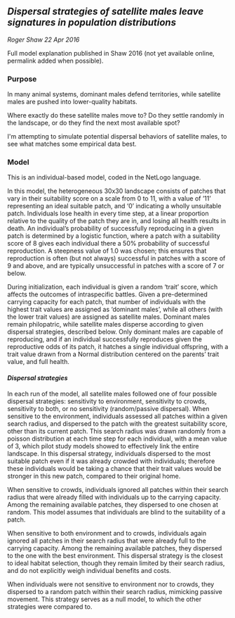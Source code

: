 ## *Dispersal strategies of satellite males leave signatures in population distributions*
*Roger Shaw*
*22 Apr 2016*

Full model explanation published in Shaw 2016 (not yet available online, permalink added when possible).

### Purpose

In many animal systems, dominant males defend territories, while satellite males are pushed into lower-quality habitats.

Where exactly do these satellite males move to? Do they settle randomly in the landscape, or do they find the next most available spot?

I'm attempting to simulate potential dispersal behaviors of satellite males, to see what matches some empirical data best.

### Model

This is an individual-based model, coded in the NetLogo language.

In this model, the heterogeneous 30x30 landscape consists of patches that vary in their suitability score on a scale from 0 to 11, with a value of ’11’ representing an ideal suitable patch, and ‘0’ indicating a wholly unsuitable patch. Individuals lose health in every time step, at a linear proportion relative to the quality of the patch they are in, and losing all health results in death. An individual’s probability of successfully reproducing in a given patch is determined by a logistic function, where a patch with a suitability score of 8 gives each individual there a 50% probability of successful reproduction. A steepness value of 1.0 was chosen; this ensures that reproduction is often (but not always) successful in patches with a score of 9 and above, and are typically unsuccessful in patches with a score of 7 or below.During initialization, each individual is given a random ‘trait’ score, which affects the outcomes of intraspecific battles. Given a pre-determined carrying capacity for each patch, that number of individuals with the highest trait values are assigned as ‘dominant males’, while all others (with the lower trait values) are assigned as satellite males. Dominant males remain philopatric, while satellite males disperse according to given dispersal strategies, described below. Only dominant males are capable of reproducing, and if an individual successfully reproduces given the reproductive odds of its patch, it hatches a single individual offspring, with a trait value drawn from a Normal distribution centered on the parents’ trait value, and full health.
#### *Dispersal strategies*
In each run of the model, all satellite males followed one of four possible dispersal strategies: sensitivity to environment, sensitivity to crowds, sensitivity to both, or no sensitivity (random/passive dispersal). When sensitive to the environment, individuals assessed all patches within a given search radius, and dispersed to the patch with the greatest suitability score, other than its current patch. This search radius was drawn randomly from a poisson distribution at each time step for each individual, with a mean value of 3, which pilot study models showed to effectively link the entire landscape. In this dispersal strategy, individuals dispersed to the most suitable patch even if it was already crowded with individuals; therefore these individuals would be taking a chance that their trait values would be stronger in this new patch, compared to their original home.
When sensitive to crowds, individuals ignored all patches within their search radius that were already filled with individuals up to the carrying capacity. Among the remaining available patches, they dispersed to one chosen at random. This model assumes that individuals are blind to the suitability of a patch.
When sensitive to both environment and to crowds, individuals again ignored all patches in their search radius that were already full to the carrying capacity. Among the remaining available patches, they dispersed to the one with the best environment. This dispersal strategy is the closest to ideal habitat selection, though they remain limited by their search radius, and do not explicitly weigh individual benefits and costs.
When individuals were not sensitive to environment nor to crowds, they dispersed to a random patch within their search radius, mimicking passive movement. This strategy serves as a null model, to which the other strategies were compared to.